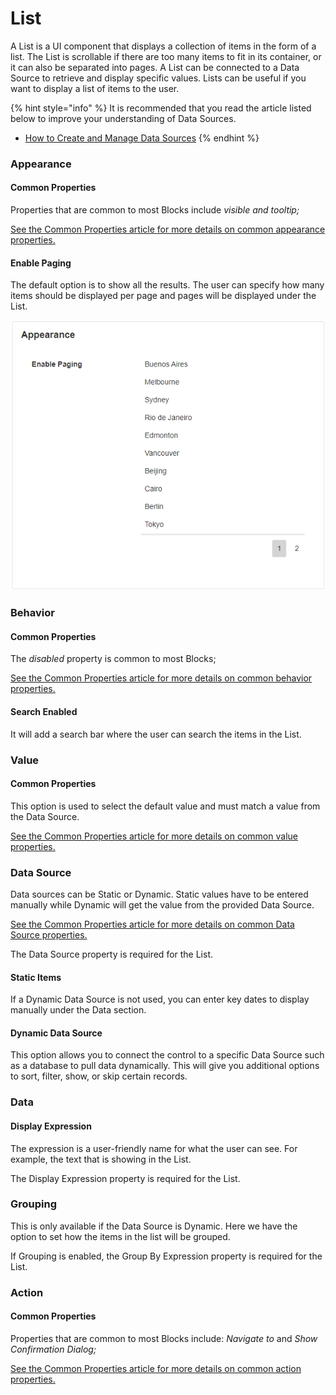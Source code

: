 # List

A List is a UI component that displays a collection of items in the form of a list. The List is scrollable if there are too many items to fit in its container, or it can also be separated into pages. A List can be connected to a Data Source to retrieve and display specific values. Lists can be useful if you want to display a list of items to the user.

{% hint style="info" %}
It is recommended that you read the article listed below to improve your understanding of Data Sources.

* [How to Create and Manage Data Sources](../../how-to-guides/apps/manage-data-sources.md)
{% endhint %}

### Appearance

#### Common Properties&#x20;

Properties that are common to most Blocks include _visible and tooltip;_

[See the Common Properties article for more details on common appearance properties.](../common-properties.md#appearance)

#### Enable Paging

The default option is to show all the results. The user can specify how many items should be displayed per page and pages will be displayed under the List.

![](<../../.gitbook/assets/image (1038).png>)

### Behavior

#### Common Properties

The _disabled_ property is common to most Blocks;

[See the Common Properties article for more details on common behavior properties.](../common-properties.md#behavior)

#### Search Enabled

It will add a search bar where the user can search the items in the List.

### Value

#### Common Properties

This option is used to select the default value and must match a value from the Data Source.&#x20;

[See the Common Properties article for more details on common value properties.](../common-properties.md#behavior-1)

### Data Source

‌Data sources can be Static or Dynamic. Static values have to be entered manually while Dynamic will get the value from the provided Data Source.&#x20;

[See the Common Properties article for more details on common Data Source properties.](../common-properties.md#data-source)

The Data Source property is required for the List.

#### Static Items&#x20;

If a Dynamic Data Source is not used, you can enter key dates to display manually under the Data section.&#x20;

#### Dynamic Data Source&#x20;

This option allows you to connect the control to a specific Data Source such as a database to pull data dynamically. This will give you additional options to sort, filter, show, or skip certain records.

### Data

#### Display Expression&#x20;

The expression is a user-friendly name for what the user can see. For example, the text that is showing in the List.

The Display Expression property is required for the List.

### Grouping

This is only available if the Data Source is Dynamic. Here we have the option to set how the items in the list will be grouped.

If Grouping is enabled, the Group By Expression property is required for the List.

### Action

#### Common Properties

Properties that are common to most Blocks include: _Navigate to_ and _Show Confirmation Dialog;_

[See the Common Properties article for more details on common action properties.](../common-properties.md#action)
